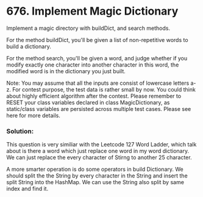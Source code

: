 #  676. Implement Magic Dictionary

Implement a magic directory with buildDict, and search methods.

For the method buildDict, you'll be given a list of non-repetitive words to build a dictionary.

For the method search, you'll be given a word, and judge whether if you modify exactly one character into another character in this word, the modified word is in the dictionary you just built.

Note:
You may assume that all the inputs are consist of lowercase letters a-z.
For contest purpose, the test data is rather small by now. You could think about highly efficient algorithm after the contest.
Please remember to RESET your class variables declared in class MagicDictionary, as static/class variables are persisted across multiple test cases. Please see here for more details.

### Solution:

This question is very similiar with the Leetcode 127 Word Ladder, which talk about is there a word which just replace one word in my word dictionary. We can just replace the every character of Stirng to another 25 character.

A more smarter operation is do some operators in build Dictionary. We should split the the String by every character in the String and insert the split String into the HashMap. We can use the String also split by same index and find it.


